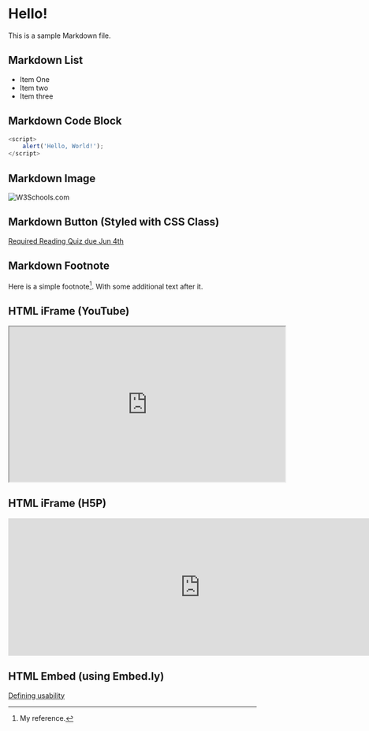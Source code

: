 # Hello!

This is a sample Markdown file.

## Markdown List
- Item One
- Item two
- Item three

## Markdown Code Block 
```javascript
<script>
    alert('Hello, World!');
</script>
```

## Markdown Image
![W3Schools.com](https://www.w3schools.com/images/w3schools_green.jpg)

## Markdown Button (Styled with CSS Class)
[Required Reading Quiz due Jun 4th](https://canvas.sfu.ca/courses/44038/quizzes/166553 ':class=button')

## Markdown Footnote
Here is a simple footnote[^1]. With some additional text after it.

## HTML iFrame (YouTube)
<iframe width="560" height="315" src="https://www.youtube.com/embed/lJIrF4YjHfQ">
</iframe>

## HTML iFrame (H5P) 
<iframe src="https://h5p.org/h5p/embed/214115" width="778" height="279" frameborder="0" allowfullscreen="allowfullscreen" allow="geolocation *; microphone *; camera *; midi *; encrypted-media *" title="User-Centered Design"></iframe><script src="https://h5p.org/sites/all/modules/h5p/library/js/h5p-resizer.js" charset="UTF-8"></script>

## HTML Embed (using Embed.ly) 
<a class="embedly-card" data-card-controls="0" data-card-align="left" href="https://blog.prototypr.io/defining-usability-e7bf42e8abd0">Defining usability</a>

[^1]: My reference.
